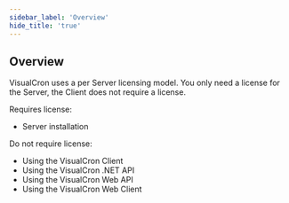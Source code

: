 ```yaml
---
sidebar_label: 'Overview'
hide_title: 'true'
---
```


## Overview

VisualCron uses a per Server licensing model. You only need a license for the Server, the Client does not require a license.
 
Requires license:

* Server installation
 
Do not require license:

* Using the VisualCron Client
* Using the VisualCron .NET API
* Using the VisualCron Web API
* Using the VisualCron Web Client